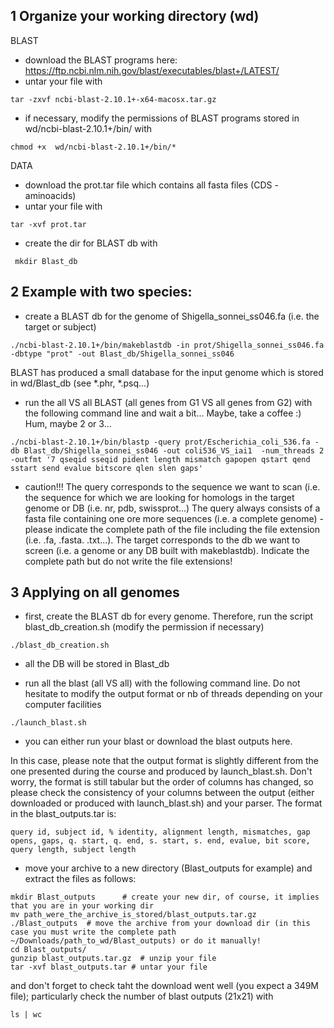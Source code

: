 

## 1 Organize your working directory (wd)

BLAST
* download the BLAST programs here: https://ftp.ncbi.nlm.nih.gov/blast/executables/blast+/LATEST/
* untar your file with

```tar -zxvf ncbi-blast-2.10.1+-x64-macosx.tar.gz ```
* if necessary, modify the permissions of BLAST programs stored in wd/ncbi-blast-2.10.1+/bin/ with

```chmod +x  wd/ncbi-blast-2.10.1+/bin/*```

DATA

* download the prot.tar file which contains all fasta files (CDS - aminoacids)
* untar your file with

```tar -xvf prot.tar ```

* create the dir for BLAST db with

``` mkdir Blast_db```

## 2 Example with two species: 

* create a BLAST db for the genome of Shigella_sonnei_ss046.fa (i.e. the target or subject) 

```./ncbi-blast-2.10.1+/bin/makeblastdb -in prot/Shigella_sonnei_ss046.fa -dbtype "prot" -out Blast_db/Shigella_sonnei_ss046 ```

BLAST has produced a small database for the input genome which is stored in wd/Blast_db (see *.phr, *.psq...)


* run the all VS all BLAST (all genes from G1 VS all genes from G2) with the following command line and wait a bit... Maybe, take a coffee :) Hum, maybe 2 or 3...

```
./ncbi-blast-2.10.1+/bin/blastp -query prot/Escherichia_coli_536.fa -db Blast_db/Shigella_sonnei_ss046 -out coli536_VS_iai1  -num_threads 2 -outfmt '7 qseqid sseqid pident length mismatch gapopen qstart qend sstart send evalue bitscore qlen slen gaps' 
```

  * caution!!! The query corresponds to the sequence we want to scan (i.e. the sequence for which we are looking for homologs in the target genome or DB (i.e. nr, pdb, swissprot...)
   The query always consists of a fasta file containing one ore more sequences (i.e. a complete genome) - please indicate the complete path of the file including the file extension (i.e. .fa, .fasta. .txt...).
   The target corresponds to the db we want to screen (i.e. a genome or any DB built with makeblastdb). Indicate the complete path but do not write the file extensions! 
   

## 3 Applying on all genomes

* first, create the BLAST db for every genome. Therefore, run the script blast_db_creation.sh (modify the permission if necessary)

```
./blast_db_creation.sh

```

  * all the DB will be stored in Blast_db
  
  * run all the blast (all VS all) with the following command line. Do not hesitate to modify the output format or nb of threads depending on your computer facilities
  
  ```
  ./launch_blast.sh 
  
  ```
  
  
  * you can either run your blast or download the blast outputs here.
  
  
   In this case, please note that the output format is slightly different from the one presented during the course and produced by launch_blast.sh. Don't worry, the format is still tabular but the order of columns has changed, so please check the consistency of your columns between the output (either downloaded or produced with launch_blast.sh) and your parser. The format in the blast_outputs.tar is:
   
   
    query id, subject id, % identity, alignment length, mismatches, gap opens, gaps, q. start, q. end, s. start, s. end, evalue, bit score, query length, subject length
  
 * move your archive to a new directory (Blast_outputs for example) and extract the files as follows:
 
 ```  
 mkdir Blast_outputs      # create your new dir, of course, it implies that you are in your working dir
 mv path_were_the_archive_is_stored/blast_outputs.tar.gz ./Blast_outputs  # move the archive from your download dir (in this case you must write the complete path ~/Downloads/path_to_wd/Blast_outputs) or do it manually!
 cd Blast_outputs/ 
 gunzip blast_outputs.tar.gz  # unzip your file
 tar -xvf blast_outputs.tar # untar your file
 
 ```
 
 and don't forget to check taht the download went well (you expect a 349M file); particularly check the number of blast outputs (21x21) with 
 
 ``` 
 ls | wc
 ```

